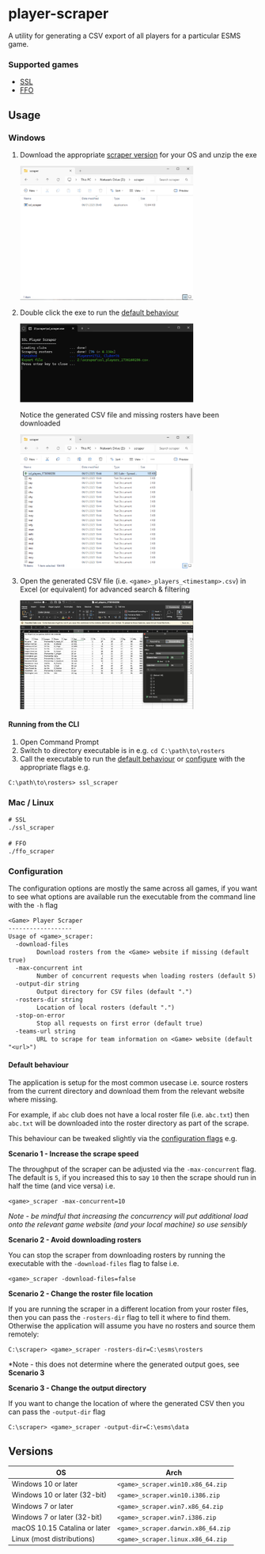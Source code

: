 # player-scraper
A utility for generating a CSV export of all players for a particular ESMS game.

### Supported games

- [SSL](http://www.ssl2001.ukhome.net)
- [FFO](https://ffomanager.com)

## Usage

### Windows

1. Download the appropriate [scraper version](#versions) for your OS and unzip the exe

    <img src=".github/img/empty_folder.png" width="350px">


2. Double click the exe to run the [default behaviour](#default-behaviour)

    <img src=".github/img/scraper_preview.png" width="350px">

    Notice the generated CSV file and missing rosters have been downloaded

    <img src=".github/img/after_scrape.png" width="350px">

3. Open the generated CSV file (i.e. `<game>_players_<timestamp>.csv`) in Excel (or equivalent) for advanced search & filtering

    <img src=".github/img/excel_example.png" width="350px">

#### Running from the CLI

1. Open Command Prompt
2. Switch to directory executable is in e.g. `cd C:\path\to\rosters`
3. Call the executable to run the [default behaviour](#default-behaviour) or [configure](#configuration) with the appropriate flags e.g.
```
C:\path\to\rosters> ssl_scraper
```

### Mac / Linux
```
# SSL
./ssl_scraper

# FFO
./ffo_scraper
```

### Configuration

The configuration options are mostly the same across all games, if you want to see what options are available run the executable from the command line with the `-h` flag 

```
<Game> Player Scraper
------------------
Usage of <game>_scraper:
  -download-files
        Download rosters from the <Game> website if missing (default true)
  -max-concurrent int
        Number of concurrent requests when loading rosters (default 5)
  -output-dir string
        Output directory for CSV files (default ".")
  -rosters-dir string
        Location of local rosters (default ".")
  -stop-on-error
        Stop all requests on first error (default true)
  -teams-url string
        URL to scrape for team information on <Game> website (default "<url>")
```

#### Default behaviour

The application is setup for the most common usecase i.e. source rosters from the current directory and download them from the relevant website where missing. 

For example, if `abc` club does not have a local roster file (i.e. `abc.txt`) then `abc.txt` will be downloaded into the roster directory as part of the scrape.

This behaviour can be tweaked slightly via the [configuration flags](#configuration) e.g.

**Scenario 1 - Increase the scrape speed**

The throughput of the scraper can be adjusted via the `-max-concurrent` flag. The default is `5`, if you increased this to say `10` then the scrape should run in half the time (and vice versa) i.e.
```
<game>_scraper -max-concurrent=10
```

*Note - be mindful that increasing the concurrency will put additional load onto the relevant game website (and your local machine) so use sensibly*

**Scenario 2 - Avoid downloading rosters**

You can stop the scraper from downloading rosters by running the executable with the `-download-files` flag to false i.e.
```
<game>_scraper -download-files=false
```

**Scenario 2 - Change the roster file location**

If you are running the scraper in a different location from your roster files, then you can pass the `-rosters-dir` flag to tell it where to find them. Otherwise the application will assume you have no rosters and source them remotely:
```
C:\scraper> <game>_scraper -rosters-dir=C:\esms\rosters
```
*Note - this does not determine where the generated output goes, see **Scenario 3**

**Scenario 3 - Change the output directory**

If you want to change the location of where the generated CSV then you can pass the `-output-dir` flag
```
C:\scraper> <game>_scraper -output-dir=C:\esms\data
```

## Versions

OS | Arch
--- | ---
Windows 10 or later | `<game>_scraper.win10.x86_64.zip`
Windows 10 or later (32-bit) | `<game>_scraper.win10.i386.zip`
Windows 7 or later | `<game>_scraper.win7.x86_64.zip`
Windows 7 or later (32-bit) | `<game>_scraper.win7.i386.zip`
macOS 10.15 Catalina or later | `<game>_scraper.darwin.x86_64.zip`
Linux (most distributions) | `<game>_scraper.linux.x86_64.zip`


